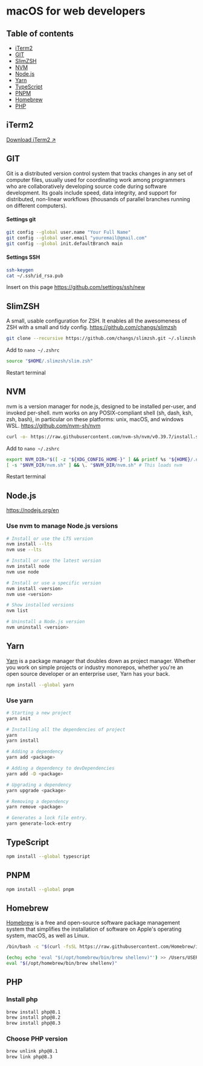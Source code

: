 # macOS for web developers

## Table of contents
* [iTerm2](#iterm2)
* [GIT](#git)
* [SlimZSH](#slimzsh)
* [NVM](#nvm)
* [Node.js](#nodejs)
* [Yarn](#yarn)
* [TypeScript](#typescript)
* [PNPM](#pnpm)
* [Homebrew](#homebrew)
* [PHP](#php)

## iTerm2
[Download iTerm2 ↗️](https://iterm2.com)

## GIT
Git is a distributed version control system that tracks changes in any set of computer files, usually used for coordinating work among programmers who are collaboratively developing source code during software development. Its goals include speed, data integrity, and support for distributed, non-linear workflows (thousands of parallel branches running on different computers).
#### Settings git
```bash
git config --global user.name "Your Full Name"
git config --global user.email "youremail@gmail.com"
git config --global init.defaultBranch main
```
#### Settings SSH
```bash
ssh-keygen
cat ~/.ssh/id_rsa.pub
```
Insert on this page https://github.com/settings/ssh/new

## SlimZSH
A small, usable configuration for ZSH. It enables all the awesomeness of ZSH with a small and tidy config. https://github.com/changs/slimzsh
```bash
git clone --recursive https://github.com/changs/slimzsh.git ~/.slimzsh
```
Add to `nano ~/.zshrc`
```bash
source "$HOME/.slimzsh/slim.zsh"
```
Restart terminal

## NVM
nvm is a version manager for node.js, designed to be installed per-user, and invoked per-shell. nvm works on any POSIX-compliant shell (sh, dash, ksh, zsh, bash), in particular on these platforms: unix, macOS, and windows WSL. https://github.com/nvm-sh/nvm
```bash
curl -o- https://raw.githubusercontent.com/nvm-sh/nvm/v0.39.7/install.sh | bash
```
Add to `nano ~/.zshrc`
```bash
export NVM_DIR="$([ -z "${XDG_CONFIG_HOME-}" ] && printf %s "${HOME}/.nvm" || printf %s "${XDG_CONFIG_HOME}/nvm")"
[ -s "$NVM_DIR/nvm.sh" ] && \. "$NVM_DIR/nvm.sh" # This loads nvm
```
Restart terminal

## Node.js
https://nodejs.org/en
### Use nvm to manage Node.js versions

```bash
# Install or use the LTS version
nvm install --lts
nvm use --lts

# Install or use the latest version
nvm install node
nvm use node

# Install or use a specific version
nvm install <version>
nvm use <version>

# Show installed versions
nvm list

# Uninstall a Node.js version
nvm uninstall <version>
```

## Yarn
[Yarn](https://yarnpkg.com) is a package manager that doubles down as project manager. Whether you work on simple projects or industry monorepos, whether you're an open source developer or an enterprise user, Yarn has your back.
```bash
npm install --global yarn
```

### Use yarn
```bash
# Starting a new project
yarn init

# Installing all the dependencies of project
yarn
yarn install

# Adding a dependency
yarn add <package>

# Adding a dependency to devDependencies
yarn add -D <package>

# Upgrading a dependency
yarn upgrade <package>

# Removing a dependency
yarn remove <package>

# Generates a lock file entry.
yarn generate-lock-entry
```

## TypeScript

```bash
npm install --global typescript
```

## PNPM

```bash
npm install --global pnpm
```

## Homebrew
[Homebrew](https://brew.sh/) is a free and open-source software package management system that simplifies the installation of software on Apple's operating system, macOS, as well as Linux.

```bash
/bin/bash -c "$(curl -fsSL https://raw.githubusercontent.com/Homebrew/install/HEAD/install.sh)"
```
```bash
(echo; echo 'eval "$(/opt/homebrew/bin/brew shellenv)"') >> /Users/USERNAME/.zprofile
eval "$(/opt/homebrew/bin/brew shellenv)"
```

## PHP

### Install php
```bash
brew install php@8.1
brew install php@8.2
brew install php@8.3
```

### Choose PHP version
```bash
brew unlink php@8.1
brew link php@8.3
```
